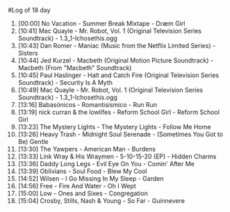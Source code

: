 #Log of 18 day

1. [00:00] No Vacation - Summer Break Mixtape - Dræm Girl
1. [10:41] Mac Quayle - Mr. Robot, Vol. 1 (Original Television Series Soundtrack) - 1.3_1-Ichosethis.ogg
1. [10:43] Dan Romer - Maniac (Music from the Netflix Limited Series) - Sisters
1. [10:44] Jed Kurzel - Macbeth (Original Motion Picture Soundtrack) - Macbeth (From "Macbeth" Soundtrack)
1. [10:45] Paul Haslinger - Halt and Catch Fire (Original Television Series Soundtrack) - Security Is A Myth
1. [10:49] Mac Quayle - Mr. Robot, Vol. 1 (Original Television Series Soundtrack) - 1.3_1-Ichosethis.ogg
1. [13:16] Babasónicos - Romantisísmico - Run Run
1. [13:19] nick curran & the lowlifes - Reform School Girl - Reform School Girl
1. [13:23] The Mystery Lights - The Mystery Lights - Follow Me Home
1. [13:26] Heavy Trash - Midnight Soul Serenade - (Sometimes You Got to Be) Gentle
1. [13:30] The Yawpers - American Man - Burdens
1. [13:33] Link Wray & His Wraymen - 5-10-15-20 (EP) - Hidden Charms
1. [13:36] Daddy Long Legs - Evil Eye On You - Comin' After Me
1. [13:39] Oblivians - Soul Food - Blew My Cool
1. [14:52] Wilsen - I Go Missing In My Sleep - Garden
1. [14:56] Free - Fire And Water - Oh I Wept
1. [15:00] Low - Ones and Sixes - Congregation
1. [15:04] Crosby, Stills, Nash & Young - So Far - Guinnevere
